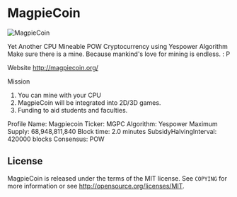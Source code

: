 MagpieCoin
================================


![MagpieCoin](http://magpiecoin.org/images/logo.png)

Yet Another CPU Mineable POW Cryptocurrency using Yespower Algorithm
Make sure there is a mine.
Because mankind's love for mining is endless. : P

Website
http://magpiecoin.org/

Mission
1. You can mine with your CPU
2. MagpieCoin will be integrated into 2D/3D games.
3. Funding to aid students and faculties.


Profile
Name: Magpiecoin
Ticker: MGPC
Algorithm: Yespower
Maximum Supply: 68,948,811,840
Block time: 2.0 minutes
SubsidyHalvingInterval: 420000 blocks
Consensus: POW


License
-------

MagpieCoin is released under the terms of the MIT license. See `COPYING` for more
information or see http://opensource.org/licenses/MIT.


